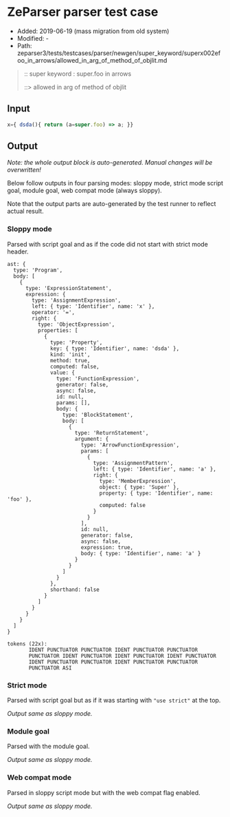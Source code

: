 # ZeParser parser test case

- Added: 2019-06-19 (mass migration from old system)
- Modified: -
- Path: zeparser3/tests/testcases/parser/newgen/super_keyword/superx002efoo_in_arrows/allowed_in_arg_of_method_of_objlit.md

> :: super keyword : super.foo in arrows
>
> ::> allowed in arg of method of objlit

## Input

`````js
x={ dsda(){ return (a=super.foo) => a; }}
`````

## Output

_Note: the whole output block is auto-generated. Manual changes will be overwritten!_

Below follow outputs in four parsing modes: sloppy mode, strict mode script goal, module goal, web compat mode (always sloppy).

Note that the output parts are auto-generated by the test runner to reflect actual result.

### Sloppy mode

Parsed with script goal and as if the code did not start with strict mode header.

`````
ast: {
  type: 'Program',
  body: [
    {
      type: 'ExpressionStatement',
      expression: {
        type: 'AssignmentExpression',
        left: { type: 'Identifier', name: 'x' },
        operator: '=',
        right: {
          type: 'ObjectExpression',
          properties: [
            {
              type: 'Property',
              key: { type: 'Identifier', name: 'dsda' },
              kind: 'init',
              method: true,
              computed: false,
              value: {
                type: 'FunctionExpression',
                generator: false,
                async: false,
                id: null,
                params: [],
                body: {
                  type: 'BlockStatement',
                  body: [
                    {
                      type: 'ReturnStatement',
                      argument: {
                        type: 'ArrowFunctionExpression',
                        params: [
                          {
                            type: 'AssignmentPattern',
                            left: { type: 'Identifier', name: 'a' },
                            right: {
                              type: 'MemberExpression',
                              object: { type: 'Super' },
                              property: { type: 'Identifier', name: 'foo' },
                              computed: false
                            }
                          }
                        ],
                        id: null,
                        generator: false,
                        async: false,
                        expression: true,
                        body: { type: 'Identifier', name: 'a' }
                      }
                    }
                  ]
                }
              },
              shorthand: false
            }
          ]
        }
      }
    }
  ]
}

tokens (22x):
       IDENT PUNCTUATOR PUNCTUATOR IDENT PUNCTUATOR PUNCTUATOR
       PUNCTUATOR IDENT PUNCTUATOR IDENT PUNCTUATOR IDENT PUNCTUATOR
       IDENT PUNCTUATOR PUNCTUATOR IDENT PUNCTUATOR PUNCTUATOR
       PUNCTUATOR ASI
`````

### Strict mode

Parsed with script goal but as if it was starting with `"use strict"` at the top.

_Output same as sloppy mode._

### Module goal

Parsed with the module goal.

_Output same as sloppy mode._

### Web compat mode

Parsed in sloppy script mode but with the web compat flag enabled.

_Output same as sloppy mode._
